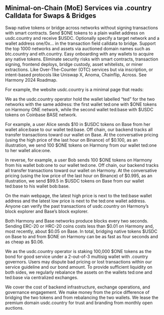 ## Minimal-on-Chain (MoE) Services via .country Calldata for Swaps & Bridges
Swap native tokens or bridge across networks without signing transactions with smart contracts. Send $ONE tokens to a plain wallet address on usdc.country and receive $USDC. Optionally specify a target network and a wallet address one/0x…  in the transaction field calldata to bridge. Support the top 1000 networks and assets via auctioned domain names such as btc.country and eth.country. 
Easy onboarding with any wallets to acquire any native tokens. Eliminate security risks with smart contracts, transaction signing, frontend deploys, bridge custody, asset whitelists, or miner extractions. Like Over-The-Counter (OTC) services but via inscription, or intent-based protocols like Uniswap X, Anoma, Chainflip, Across. See Harmony 2024 Roadmap.
 
For example, the website usdc.country is a minimal page that reads:

We as the usdc.country operator hold the wallet labelled “ted” for the two networks with the same address: the first wallet ted:one with $ONE tokens on Harmony ONE network, while the second wallet ted:base with $USDC tokens on Coinbase BASE network.

For example, a user Alice sends $10 in $USDC tokens on Base from her wallet alice:base to our wallet ted:base. Off chain, our backend tracks all transfer transactions toward our wallet on Base. At the conversative pricing (using the high price of the last hour on Binance) of $0.100, as an illustration, we send 100 $ONE tokens on Harmony from our wallet ted:one to her wallet alice:one.

In reverse, for example, a user Bob sends 100 $ONE tokens on Harmony from his wallet bob:one to our wallet ted:one. Off chain, our backend tracks all transfer transactions toward our wallet on Harmony. At the conversative pricing (using the low price of the last hour on Binance) of $0.995, as an illustration, we send $99.5 in $USDC tokens on Base from our wallet ted:base to his wallet bob:base.

On the main webpage, the latest high price is next to the ted:base wallet address and the latest low price is next to the ted:one wallet address. Anyone can verify the past transactions of usdc.country on Harmony’s block explorer and Base’s block explorer.

Both Harmony and Base networks produce blocks every two seconds. Sending ERC-20 or HRC-20 coins costs less than $0.01 on Harmony and, most recently, about $0.05 on Base. In total, bridging native tokens $USDC on Base to and from $ONE on Harmony can be as fast as four seconds and as cheap as $0.06.

We as the usdc.country operator is staking 100,000 $ONE tokens as the bond for good service under a 2-out-of-3 multisig wallet with .country governors. Users may dispute bad pricing or lost transactions within our service guideline and our bond amount. To provide sufficient liquidity on both sides, we regularly rebalance the assets on the wallets ted:one and ted:base via centralized exchanges.

We cover the cost of backend infrastructure, exchange operations, and governance engagement. We make money from the price difference of bridging the two tokens and from rebalancing the two wallets. We lease the premium domain usdc.country for trust and branding from monthly open auctions.
